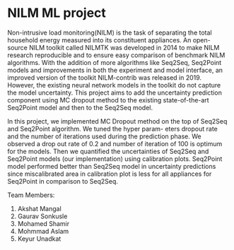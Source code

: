 # NILM ML project

Non-intrusive load monitoring(NILM) is the task of separating the total household energy measured into its constituent appliances. An open-source NILM toolkit called NILMTK was developed in 2014 to make NILM research reproducible and to ensure easy comparison of benchmark NILM algorithms. With the addition of more algorithms like Seq2Seq, Seq2Point models and improvements in both the experiment and model interface, an improved version of the toolkit NILM-contrib was released in 2019. However, the existing neural network models in the toolkit do not capture the model uncertainty. This project aims to add the uncertainty prediction component using MC dropout method to the existing state-of-the-art Seq2Point
model and then to the Seq2Seq model.

In this project, we implemented MC Dropout method on the top
of Seq2Seq and Seq2Point algorithm. We tuned the hyper param-
eters dropout rate and the number of iterations used during the
prediction phase. We observed a drop out rate of 0.2 and number
of iteration of 100 is optimum for the models. Then we quantified the uncertainties of Seq2Seq and Seq2Point models (our implementation) using calibration plots. Seq2Point model performed better than Seq2Seq model in uncertainty predictions since miscalibrated area in calibration plot is less for all appliances for Seq2Point in comparison to Seq2Seq.


Team Members:

1. Akshat Mangal
2. Gaurav Sonkusle
3. Mohamed Shamir
4. Mohmmad Aslam
5. Keyur Unadkat
